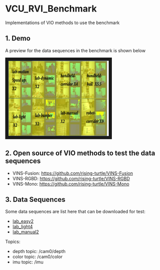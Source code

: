 # VCU_RVI_Benchmark
Implementations of VIO methods to use the benchmark

## 1. Demo
A preview for the data sequences in the benchmark is shown below

<a href="https://youtu.be/sgyO-Rcb7-8" target="_blank"><img src="https://github.com/rising-turtle/VCU_RVI_Benchmark/blob/master/page.png"
alt="VCU_RVI Benchmark demo" width="320" height="240" border="10" /></a>

## 2. Open source of VIO methods to test the data sequences
+ VINS-Fusion: https://github.com/rising-turtle/VINS-Fusion
+ VINS-RGBD: https://github.com/rising-turtle/VINS-RGBD 
+ VINS-Mono: https://github.com/rising-turtle/VINS-Mono

## 3. Data Sequences
Some data sequences are list here that can be downloaded for test: 
+ [lab_easy2](https://drive.google.com/file/d/1m-5EKpcNCRtXJwUi0_-IIARGfpLt-N1e/view?usp=sharing)
+ [lab_light4](https://drive.google.com/file/d/1sXdYoHd14Lb_YalHLopGnQHE-cbfHCdj/view?usp=sharing)
+ [lab_manual2]()

Topics:
+ depth topic: /cam0/depth
+ color topic: /cam0/color
+ imu topic: /imu
